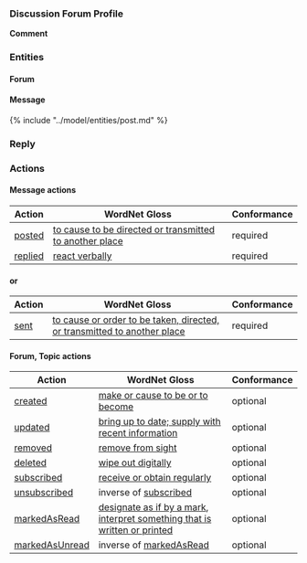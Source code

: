 ### Discussion Forum Profile

__Comment__


### Entities

#### Forum


#### Message

{% include "../model/entities/post.md" %}


### Reply




### Actions

#### Message actions

| Action | WordNet Gloss | Conformance |
| ------ | ------------- | ----------- |
| [posted](http://purl.imsglobal.org/vocab/caliper/v1/action#Posted) | [to cause to be directed or transmitted to another place](http://wordnet-rdf.princeton.edu/wn31/201033289-v) |  required |
| [replied](http://purl.imsglobal.org/vocab/caliper/v1/action#Created) | [react verbally](http://wordnet-rdf.princeton.edu/wn31/200817348-v) |  required |

#### or

| Action | WordNet Gloss | Conformance |
| ------ | ------------- | ----------- |
| [sent](http://purl.imsglobal.org/vocab/caliper/v1/action#Sent) | [to cause or order to be taken, directed, or transmitted to another place](http://wordnet-rdf.princeton.edu/wn31/201439891-v) | required |

#### Forum, Topic actions

| Action | WordNet Gloss | Conformance |
| ------ | ------------- | ----------- |
| [created](http://purl.imsglobal.org/vocab/caliper/v1/action#Created) | [make or cause to be or to become](http://wordnet-rdf.princeton.edu/wn31/201620211-v) |optional |
| [updated](http://purl.imsglobal.org/vocab/caliper/v1/action#Updated) | [bring up to date; supply with recent information](http://wordnet-rdf.princeton.edu/wn31/200835207-v) | optional |
| [removed](http://purl.imsglobal.org/vocab/caliper/v1/action#Removed) | [remove from sight](http://wordnet-rdf.princeton.edu/wn31/200181704-v) | optional |
| [deleted](http://purl.imsglobal.org/vocab/caliper/v1/action#Deleted) | [wipe out digitally](http://wordnet-rdf.princeton.edu/wn31/201001860-v) | optional |
| [subscribed](http://purl.imsglobal.org/vocab/caliper/v1/action#Subscribed) | [receive or obtain regularly](http://wordnet-rdf.princeton.edu/wn31/202214527-v) | optional |
| [unsubscribed](http://purl.imsglobal.org/vocab/caliper/v1/action#Unsubscribed) | inverse of [subscribed](http://purl.imsglobal.org/vocab/caliper/v1/action#Subscribed) | optional |
| [markedAsRead](http://purl.imsglobal.org/vocab/caliper/v1/action#MarkedAsRead) | [designate as if by a mark](http://wordnet-rdf.princeton.edu/wn31/200923709-v), [interpret something that is written or printed](http://wordnet-rdf.princeton.edu/wn31/200626756-v) | optional |
| [markedAsUnread](http://purl.imsglobal.org/vocab/caliper/v1/action#MarkedAsUnread) | inverse of [markedAsRead](http://purl.imsglobal.org/vocab/caliper/v1/action#MarkedAsRead) | optional |
